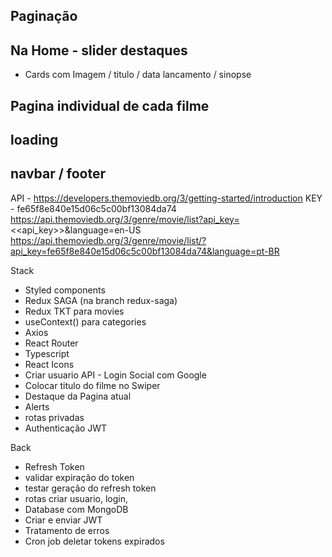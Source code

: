 ## Paginação 
## Na Home -  slider destaques
   - Cards com Imagem / titulo / data lancamento / sinopse
## Pagina individual de cada filme 
## loading 
## navbar / footer

API  -  https://developers.themoviedb.org/3/getting-started/introduction
KEY - fe65f8e840e15d06c5c00bf13084da74
https://api.themoviedb.org/3/genre/movie/list?api_key=<<api_key>>&language=en-US
https://api.themoviedb.org/3/genre/movie/list/?api_key=fe65f8e840e15d06c5c00bf13084da74&language=pt-BR

Stack 

- Styled components
- Redux SAGA (na branch redux-saga)
- Redux TKT para movies
- useContext() para categories
- Axios 
- React Router 
- Typescript 
- React Icons 
- Criar usuario API
      - Login Social com Google
- Colocar titulo do filme no Swiper
- Destaque da Pagina atual
- Alerts 
- rotas privadas
- Authenticação JWT
    

Back
- Refresh Token
- validar expiração do token 
- testar geração do refresh token
- rotas criar usuario, login, 
- Database com MongoDB
- Criar e enviar JWT
- Tratamento de erros
- Cron job deletar tokens expirados